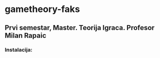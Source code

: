 # gametheory-faks
## Prvi semestar, Master. Teorija Igraca. Profesor Milan Rapaic 

### Instalacija:
